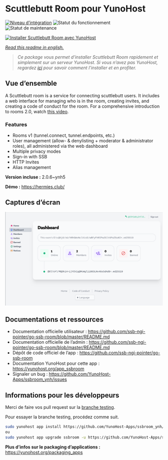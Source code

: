 <!--
N.B.: This README was automatically generated by https://github.com/YunoHost/apps/tree/master/tools/README-generator
It shall NOT be edited by hand.
-->

# Scuttlebutt Room pour YunoHost

[![Niveau d’intégration](https://dash.yunohost.org/integration/ssbroom.svg)](https://dash.yunohost.org/appci/app/ssbroom) ![Statut du fonctionnement](https://ci-apps.yunohost.org/ci/badges/ssbroom.status.svg) ![Statut de maintenance](https://ci-apps.yunohost.org/ci/badges/ssbroom.maintain.svg)

[![Installer Scuttlebutt Room avec YunoHost](https://install-app.yunohost.org/install-with-yunohost.svg)](https://install-app.yunohost.org/?app=ssbroom)

*[Read this readme in english.](./README.md)*

> *Ce package vous permet d’installer Scuttlebutt Room rapidement et simplement sur un serveur YunoHost.
Si vous n’avez pas YunoHost, regardez [ici](https://yunohost.org/#/install) pour savoir comment l’installer et en profiter.*

## Vue d’ensemble

A Scuttlebutt room is a service for connecting scuttlebutt users. It includes a web interface for managing who is in the room, creating invites, and creating a code of conduct for the room.
For a comprehensive introduction to rooms 2.0, watch [this video](https://www.youtube.com/watch?v=W5p0y_MWwDE).

### Features

- Rooms v1 (tunnel.connect, tunnel.endpoints, etc.)
- User management (allow- & denylisting + moderator & administrator roles), all administered via the web dashboard
- Multiple privacy modes
- Sign-in with SSB
- HTTP Invites
- Alias management

**Version incluse :** 2.0.6~ynh5

**Démo :** https://hermies.club/

## Captures d’écran

![Capture d’écran de Scuttlebutt Room](./doc/screenshots/ssbroom-screenshot.png)

## Documentations et ressources

* Documentation officielle utilisateur : <https://github.com/ssb-ngi-pointer/go-ssb-room/blob/master/README.md>
* Documentation officielle de l’admin : <https://github.com/ssb-ngi-pointer/go-ssb-room/blob/master/README.md>
* Dépôt de code officiel de l’app : <https://github.com/ssb-ngi-pointer/go-ssb-room>
* Documentation YunoHost pour cette app : <https://yunohost.org/app_ssbroom>
* Signaler un bug : <https://github.com/YunoHost-Apps/ssbroom_ynh/issues>

## Informations pour les développeurs

Merci de faire vos pull request sur la [branche testing](https://github.com/YunoHost-Apps/ssbroom_ynh/tree/testing).

Pour essayer la branche testing, procédez comme suit.

``` bash
sudo yunohost app install https://github.com/YunoHost-Apps/ssbroom_ynh/tree/testing --debug
ou
sudo yunohost app upgrade ssbroom -u https://github.com/YunoHost-Apps/ssbroom_ynh/tree/testing --debug
```

**Plus d’infos sur le packaging d’applications :** <https://yunohost.org/packaging_apps>